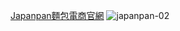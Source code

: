 [Japanpan麵包電商官網](https://22rubychou.github.io/Japanpan/)
![japanpan-02](https://user-images.githubusercontent.com/70134566/113467195-02431500-9474-11eb-9a93-e5e4cb3dd45e.png)
